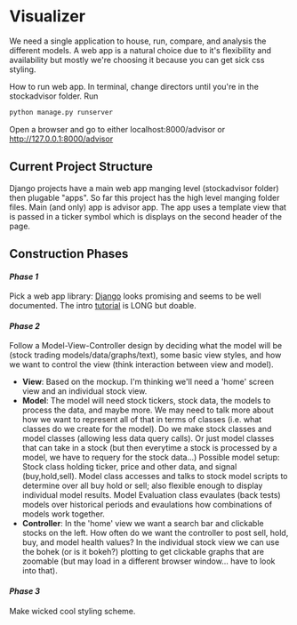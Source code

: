 # Visualizer
We need a single application to house, run, compare, and analysis the different models. A web app is a natural choice due to it's flexibility and availability but mostly we're choosing it because you can get sick css styling.

How to run web app. In terminal, change directors until you're in the stockadvisor folder. Run
```python
python manage.py runserver
```
Open a browser and go to either localhost:8000/advisor or http://127.0.0.1:8000/advisor

## Current Project Structure
Django projects have a main web app manging level (stockadvisor folder) then plugable "apps". So far this project has the high level manging folder files. Main (and only) app is advisor app. The app uses a template view that is passed in a ticker symbol which is displays on the second header of the page.

## Construction Phases

#### *Phase 1*
Pick a web app library: [Django](https://www.djangoproject.com) looks promising and seems to be well documented. The intro [tutorial](https://docs.djangoproject.com/en/2.1/intro/tutorial01/) is LONG but doable.

#### *Phase 2*
Follow a Model-View-Controller design by deciding what the model will be (stock trading models/data/graphs/text), some basic view styles, and how we want to control the view (think interaction between view and model).
* **View**:
Based on the mockup. I'm thinking we'll need a 'home' screen view and an individual stock view.
* **Model**:
The model will need stock tickers, stock data, the models to process the data, and maybe more. We may need to talk more about how we want to represent all of that in terms of classes (i.e. what classes do we create for the model). Do we make stock classes and model classes (allowing less data query calls). Or just model classes that can take in a stock (but then everytime a stock is processed by a model, we have to requery for the stock data...)
Possible model setup: Stock class holding ticker, price and other data, and signal (buy,hold,sell). Model class accesses and talks to stock model scripts to determine over all buy hold or sell; also flexible enough to display individual model results. Model Evaluation class evaulates (back tests) models over historical periods and evaulations how combinations of models work together.
* **Controller**:
In the 'home' view we want a search bar and clickable stocks on the left. How often do we want the controller to post sell, hold, buy, and model health values?
In the individual stock view we can use the bohek (or is it bokeh?) plotting to get clickable graphs that are zoomable (but may load in a different browser window... have to look into that).

#### *Phase 3*
Make wicked cool styling scheme.
